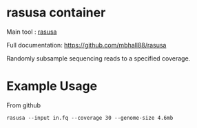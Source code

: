 # rasusa container

Main tool : [rasusa](https://github.com/mbhall88/rasusa)

Full documentation: https://github.com/mbhall88/rasusa

Randomly subsample sequencing reads to a specified coverage.

# Example Usage
From github
```
rasusa --input in.fq --coverage 30 --genome-size 4.6mb
```
